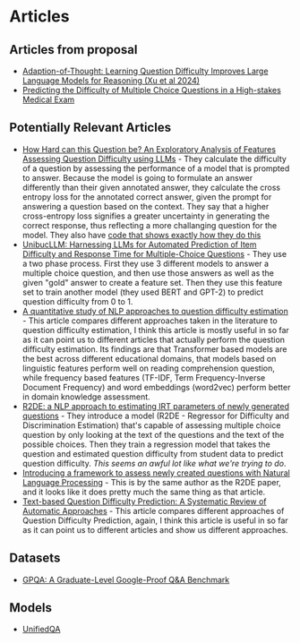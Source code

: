 # Articles
## Articles from proposal
- [Adaption-of-Thought: Learning Question Difficulty Improves Large Language Models for Reasoning (Xu et al 2024)](https://aclanthology.org/2024.emnlp-main.313.pdf)
- [Predicting the Difficulty of Multiple Choice Questions in a High-stakes Medical Exam](https://aclanthology.org/W19-4402.pdf)

## Potentially Relevant Articles
- [How Hard can this Question be? An Exploratory Analysis of Features Assessing Question Difficulty using LLMs](https://educationaldatamining.org/edm2024/proceedings/2024.EDM-posters.90/2024.EDM-posters.90.pdf) - They calculate the difficulty of a question by assessing the performance of a model that is prompted to answer. Because the model is going to formulate an answer differently than their given annotated answer, they calculate the cross entropy loss for the annotated correct answer, given the prompt for answering a question based on the context. They say that a higher cross-entropy loss signifies a greater uncertainty in generating the correct response, thus reflecting a more challanging question for the model. They also have [code that shows exactly how they do this](https://github.com/readerbench/EDM-Question-Difficulty)
- [UnibucLLM: Harnessing LLMs for Automated Prediction of Item Difficulty and Response Time for Multiple-Choice Questions](https://arxiv.org/pdf/2404.13343v1) - They use a two phase process. First they use 3 different models to answer a multiple choice question, and then use those answers as well as the given "gold" answer to create a feature set. Then they use this feature set to train another model (they used BERT and GPT-2) to predict question difficulty from 0 to 1. 
- [A quantitative study of NLP approaches to question difficulty estimation](https://arxiv.org/pdf/2305.10236) - This article compares different approaches taken in the literature to question difficulty estimation, I think this article is mostly useful in so far as it can point us to different articles that actually perform the question difficulty estimation. Its findings are that Transformer based models are the best across different educational domains, that models based on linguistic features perform well on reading comprehension question, while frequency based features (TF-IDF, Term Frequency-Inverse Document Frequency) and word embeddings (word2vec) perform better in domain knowledge assessment. 
- [R2DE: a NLP approach to estimating IRT parameters of newly generated questions](https://arxiv.org/pdf/2001.07569) - They introduce a model (R2DE - Regressor for Difficulty and Discrimination Estimation) that's capable of assessing multiple choice question by only looking at the text of the questions and the text of the possible choices. Then they train a regression model that takes the question and estimated question difficulty from student data to predict question difficulty. *This seems an awful lot like what we're trying to do*.
- [Introducing a framework to assess newly created questions with Natural Language Processing](https://arxiv.org/pdf/2004.13530) - This is by the same author as the R2DE paper, and it looks like it does pretty much the same thing as that article.
- [Text-based Question Difficulty Prediction: A Systematic Review of Automatic Approaches](https://livrepository.liverpool.ac.uk/3172298/) - This article compares different approaches of Question Difficulty Prediction, again, I think this article is useful in so far as it can point us to different articles and show us different approaches.

## Datasets
- [GPQA: A Graduate-Level Google-Proof Q&A Benchmark](https://arxiv.org/abs/2311.12022)

## Models
- [UnifiedQA](https://github.com/allenai/unifiedqa?tab=readme-ov-file)
